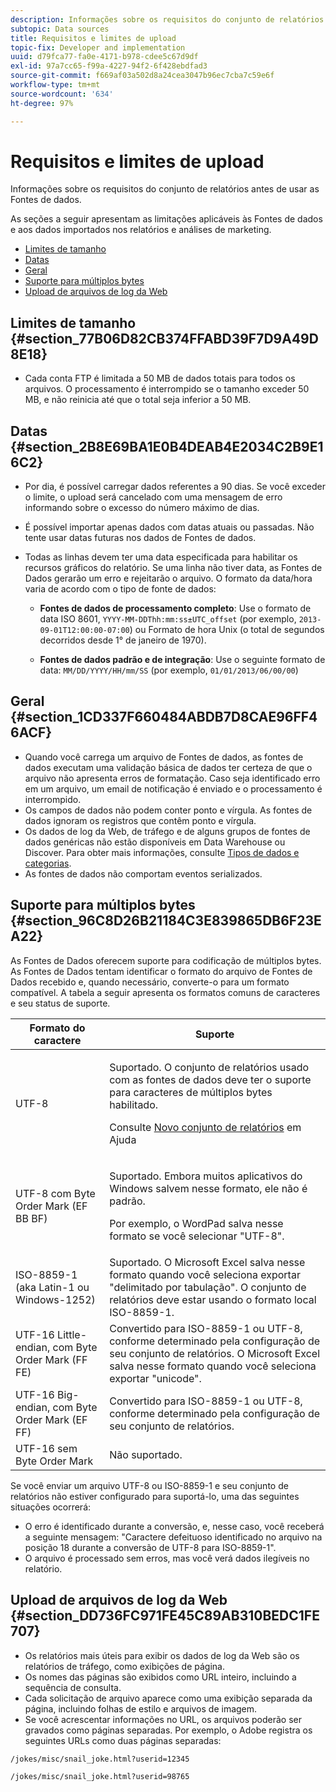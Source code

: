 ```yaml
---
description: Informações sobre os requisitos do conjunto de relatórios antes de usar as Fontes de dados.
subtopic: Data sources
title: Requisitos e limites de upload
topic-fix: Developer and implementation
uuid: d79fca77-fa0e-4171-b978-cdee5c67d9df
exl-id: 97a7cc65-f99a-4227-94f2-6f428ebdfad3
source-git-commit: f669af03a502d8a24cea3047b96ec7cba7c59e6f
workflow-type: tm+mt
source-wordcount: '634'
ht-degree: 97%

---
```


# Requisitos e limites de upload

Informações sobre os requisitos do conjunto de relatórios antes de usar as Fontes de dados.

As seções a seguir apresentam as limitações aplicáveis às Fontes de dados e aos dados importados nos relatórios e análises de marketing.

* [Limites de tamanho](/help/import/c-data-sources/datasrc-requirements.md#section_77B06D82CB374FFABD39F7D9A49D8E18)
* [Datas](/help/import/c-data-sources/datasrc-requirements.md#section_2B8E69BA1E0B4DEAB4E2034C2B9E16C2)
* [Geral](/help/import/c-data-sources/datasrc-requirements.md#section_1CD337F660484ABDB7D8CAE96FF46ACF)
* [Suporte para múltiplos bytes](/help/import/c-data-sources/datasrc-requirements.md#section_96C8D26B21184C3E839865DB6F23EA22)
* [Upload de arquivos de log da Web](/help/import/c-data-sources/datasrc-requirements.md#section_DD736FC971FE45C89AB310BEDC1FE707)

## Limites de tamanho {#section_77B06D82CB374FFABD39F7D9A49D8E18}

* Cada conta FTP é limitada a 50 MB de dados totais para todos os arquivos. O processamento é interrompido se o tamanho exceder 50 MB, e não reinicia até que o total seja inferior a 50 MB.

## Datas {#section_2B8E69BA1E0B4DEAB4E2034C2B9E16C2}

* Por dia, é possível carregar dados referentes a 90 dias. Se você exceder o limite, o upload será cancelado com uma mensagem de erro informando sobre o excesso do número máximo de dias.
* É possível importar apenas dados com datas atuais ou passadas. Não tente usar datas futuras nos dados de Fontes de dados.
* Todas as linhas devem ter uma data especificada para habilitar os recursos gráficos do relatório. Se uma linha não tiver data, as Fontes de Dados gerarão um erro e rejeitarão o arquivo. O formato da data/hora varia de acordo com o tipo de fonte de dados:

   * **Fontes de dados de processamento completo**: Use o formato de data ISO 8601, `YYYY-MM-DDThh:mm:ss±UTC_offset` (por exemplo, `2013-09-01T12:00:00-07:00`) ou Formato de hora Unix (o total de segundos decorridos desde 1° de janeiro de 1970).

   * **Fontes de dados padrão e de integração**: Use o seguinte formato de data: `MM/DD/YYYY/HH/mm/SS` (por exemplo, `01/01/2013/06/00/00`)

## Geral {#section_1CD337F660484ABDB7D8CAE96FF46ACF}

* Quando você carrega um arquivo de Fontes de dados, as fontes de dados executam uma validação básica de dados ter certeza de que o arquivo não apresenta erros de formatação. Caso seja identificado erro em um arquivo, um email de notificação é enviado e o processamento é interrompido.
* Os campos de dados não podem conter ponto e vírgula. As fontes de dados ignoram os registros que contêm ponto e vírgula.
* Os dados de log da Web, de tráfego e de alguns grupos de fontes de dados genéricas não estão disponíveis em Data Warehouse ou Discover. Para obter mais informações, consulte [Tipos de dados e categorias](/help/import/c-data-sources/c-datasrc-types/datasrc-categories.md).
* As fontes de dados não comportam eventos serializados.

## Suporte para múltiplos bytes {#section_96C8D26B21184C3E839865DB6F23EA22}

As Fontes de Dados oferecem suporte para codificação de múltiplos bytes. As Fontes de Dados tentam identificar o formato do arquivo de Fontes de Dados recebido e, quando necessário, converte-o para um formato compatível. A tabela a seguir apresenta os formatos comuns de caracteres e seu status de suporte.

<table id="table_F9E685D7EEAB49A9ABAD622AE630EC21"> 
 <thead> 
  <tr> 
   <th colname="col1" class="entry"> Formato do caractere </th> 
   <th colname="col2" class="entry"> Suporte </th> 
  </tr> 
 </thead>
 <tbody> 
  <tr> 
   <td colname="col1"> UTF-8 </td> 
   <td colname="col2"> <p>Suportado. O conjunto de relatórios usado com as fontes de dados deve ter o suporte para caracteres de múltiplos bytes habilitado. </p> <p>Consulte <a href="https://experienceleague.adobe.com/docs/analytics/admin/manage-report-suites/new-report-suite/new-report-suite.html"  >Novo conjunto de relatórios</a> em Ajuda </p> </td> 
  </tr> 
  <tr> 
   <td colname="col1"> UTF-8 com Byte Order Mark (EF BB BF) </td> 
   <td colname="col2"> <p>Suportado. Embora muitos aplicativos do Windows salvem nesse formato, ele não é padrão. </p> <p>Por exemplo, o WordPad salva nesse formato se você selecionar "UTF-8". </p> </td> 
  </tr> 
  <tr> 
   <td colname="col1"> ISO-8859-1 (aka Latin-1 ou Windows-1252) </td> 
   <td colname="col2"> Suportado. O Microsoft Excel salva nesse formato quando você seleciona exportar "delimitado por tabulação". O conjunto de relatórios deve estar usando o formato local ISO-8859-1. </td> 
  </tr> 
  <tr> 
   <td colname="col1"> UTF-16 Little-endian, com Byte Order Mark (FF FE) </td> 
   <td colname="col2"> Convertido para ISO-8859-1 ou UTF-8, conforme determinado pela configuração de seu conjunto de relatórios. O Microsoft Excel salva nesse formato quando você seleciona exportar "unicode". </td> 
  </tr> 
  <tr> 
   <td colname="col1"> UTF-16 Big-endian, com Byte Order Mark (EF FF) </td> 
   <td colname="col2"> Convertido para ISO-8859-1 ou UTF-8, conforme determinado pela configuração de seu conjunto de relatórios. </td> 
  </tr> 
  <tr> 
   <td colname="col1"> UTF-16 sem Byte Order Mark </td> 
   <td colname="col2"> Não suportado. </td> 
  </tr> 
 </tbody> 
</table>

Se você enviar um arquivo UTF-8 ou ISO-8859-1 e seu conjunto de relatórios não estiver configurado para suportá-lo, uma das seguintes situações ocorrerá:

* O erro é identificado durante a conversão, e, nesse caso, você receberá a seguinte mensagem: &quot;Caractere defeituoso identificado no arquivo na posição 18 durante a conversão de UTF-8 para ISO-8859-1&quot;.
* O arquivo é processado sem erros, mas você verá dados ilegíveis no relatório.

## Upload de arquivos de log da Web {#section_DD736FC971FE45C89AB310BEDC1FE707}

* Os relatórios mais úteis para exibir os dados de log da Web são os relatórios de tráfego, como exibições de página.
* Os nomes das páginas são exibidos como URL inteiro, incluindo a sequência de consulta.
* Cada solicitação de arquivo aparece como uma exibição separada da página, incluindo folhas de estilo e arquivos de imagem.
* Se você acrescentar informações no URL, os arquivos poderão ser gravados como páginas separadas. Por exemplo, o Adobe registra os seguintes URLs como duas páginas separadas:

`/jokes/misc/snail_joke.html?userid=12345`

`/jokes/misc/snail_joke.html?userid=98765`
